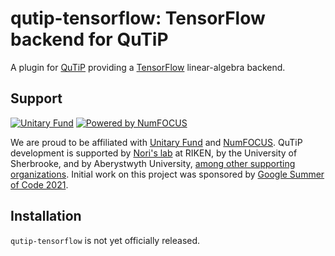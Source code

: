 qutip-tensorflow: TensorFlow backend for QuTiP
==============================================

A plugin for [QuTiP](https://qutip.org) providing a [TensorFlow](https://www.tensorflow.org/) linear-algebra backend.


Support
-------

[![Unitary Fund](https://img.shields.io/badge/Supported%20By-UNITARY%20FUND-brightgreen.svg?style=flat)](https://unitary.fund)
[![Powered by NumFOCUS](https://img.shields.io/badge/powered%20by-NumFOCUS-orange.svg?style=flat&colorA=E1523D&colorB=007D8A)](https://numfocus.org)

We are proud to be affiliated with [Unitary Fund](https://unitary.fund) and [NumFOCUS](https://numfocus.org).
QuTiP development is supported by [Nori's lab](https://dml.riken.jp/) at RIKEN, by the University of Sherbrooke, and by Aberystwyth University, [among other supporting organizations](https://qutip.org/#supporting-organizations).
Initial work on this project was sponsored by [Google Summer of Code 2021](https://summerofcode.withgoogle.com).


Installation
------------

`qutip-tensorflow` is not yet officially released.
